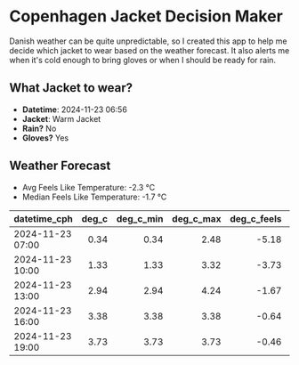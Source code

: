 
# Copenhagen Jacket Decision Maker

Danish weather can be quite unpredictable, so I created this app to help me decide which jacket to wear based on the weather forecast. 
It also alerts me when it's cold enough to bring gloves or when I should be ready for rain.

## What Jacket to wear?

- **Datetime**: 2024-11-23 06:56
- **Jacket**: Warm Jacket
- **Rain?** No
- **Gloves?** Yes

## Weather Forecast
- Avg Feels Like Temperature: -2.3 °C
- Median Feels Like Temperature: -1.7 °C

| datetime_cph     |   deg_c |   deg_c_min |   deg_c_max |   deg_c_feels | weather   | wind   | rain   |
|:-----------------|--------:|------------:|------------:|--------------:|:----------|:-------|:-------|
| 2024-11-23 07:00 |    0.34 |        0.34 |        2.48 |         -5.18 | Clouds    | High   | None   |
| 2024-11-23 10:00 |    1.33 |        1.33 |        3.32 |         -3.73 | Clouds    | High   | None   |
| 2024-11-23 13:00 |    2.94 |        2.94 |        4.24 |         -1.67 | Clouds    | High   | None   |
| 2024-11-23 16:00 |    3.38 |        3.38 |        3.38 |         -0.64 | Clouds    | Low    | None   |
| 2024-11-23 19:00 |    3.73 |        3.73 |        3.73 |         -0.46 | Clouds    | Medium | None   |
        